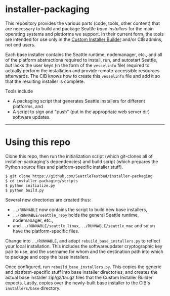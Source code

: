 # installer-packaging

This repository provides the various parts (code, tools, other content) 
that are necessary to build and package Seattle *base installers* for the main 
operating systems and platforms we support. In their current form, the tools 
are intended for use only in the 
[Custom Installer Builder](https://github.com/SeattleTestbed/custominstallerbuilder)
and/or CIB admins, not end users.

Each base installer contains the Seattle runtime, nodemanager, etc., and all 
of the platform abstractions required to install, run, and autostart Seattle, 
*but* lacks the user keys (in the form of the `vesselinfo` file) required to 
actually perform the installation and provide remote-accessible resources 
afterwards.
The CIB knows how to create this `vesselinfo` file and add it so that the resulting 
installer is complete.

Tools include
* A packaging script that generates Seattle installers for different platforms, and
* A script to sign and "push" (put in the appropriate web server dir) software updates.


------
# Using this repo

Clone this repo, then run the initialization script (which git-clones all 
of installer-packaging's dependencies) and build script (which prepares 
the Python source files and platform-specific installer stuff).

```bash
$ git clone https://github.com/SeattleTestbed/installer-packaging
$ cd installer-packaging/scripts
$ python initialize.py
$ python build.py
```

Several new directories are created thus:
* `../RUNNABLE` now contains the script to build new base installers,
* `../RUNNABLE/seattle_repy` holds the general Seattle runtime, nodemanager, 
etc.,
* and `../RUNNABLE/seattle_linux`, `../RUNNABLE/seattle_mac` and so on 
have the platform-specific files.

Change into `../RUNNABLE`, and adapt `rebuild_base_installers.py` to
reflect your local installation. This includes the softwareupdater
cryptographic key pair to use, and the username for whom and the
destination path into which to package and copy the base installers.

Once configured, run `rebuild_base_installers.py`. This copies the generic
and  platform-specific stuff into base installer directories, and creates the
actual base installer zip/gz/tar.gz files that the Custom Installer Builder
expects. Lastly, copies over the newly-built base installer to the CIB's
`installers/base` directory.
